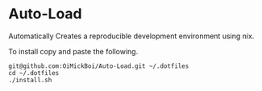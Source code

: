 # Auto-Load

Automatically Creates a reproducible development environment using nix. 

To install copy and paste the following. 

```
git@github.com:OiMickBoi/Auto-Load.git ~/.dotfiles 
cd ~/.dotfiles
./install.sh 
```
